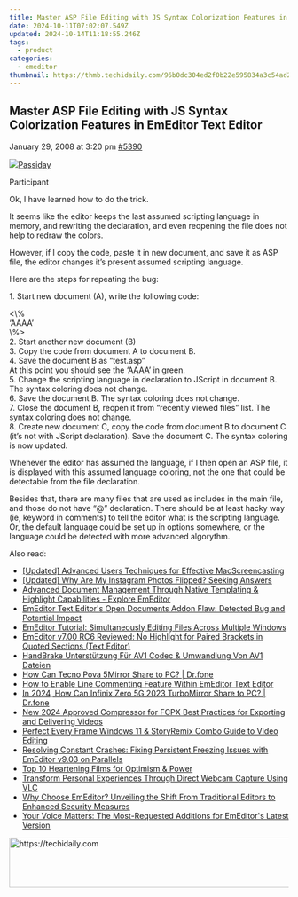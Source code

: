 ```yaml
---
title: Master ASP File Editing with JS Syntax Colorization Features in EmEditor Text Editor
date: 2024-10-11T07:02:07.549Z
updated: 2024-10-14T11:18:55.246Z
tags:
  - product
categories:
  - emeditor
thumbnail: https://thmb.techidaily.com/96b0dc304ed2f0b22e595834a3c54ad25662873342662329d5363509351a52f0.jpg
---
```


## Master ASP File Editing with JS Syntax Colorization Features in EmEditor Text Editor

January 29, 2008 at 3:20 pm [#5390](https://tools.techidaily.com/emeditor/products/) 

[![](https://secure.gravatar.com/avatar/3597879799f03e6f1ad5d2ca5a32d334?s=80&d=identicon&r=g)Passiday](https://www.emeditor.com/forums/users/Passiday/ "View Passiday's profile")

Participant

Ok, I have learned how to do the trick.

 It seems like the editor keeps the last assumed scripting language in memory, and rewriting the declaration, and even reopening the file does not help to redraw the colors.

 However, if I copy the code, paste it in new document, and save it as ASP file, the editor changes it’s present assumed scripting language.

 Here are the steps for repeating the bug:

 1\. Start new document (A), write the following code:

 <\\%  
 ‘AAAA’  
 \\%>  
 2\. Start another new document (B)  
 3\. Copy the code from document A to document B.  
 4\. Save the document B as “test.asp”  
 At this point you should see the ‘AAAA’ in green.  
 5\. Change the scripting language in declaration to JScript in document B. The syntax coloring does not change.  
 6\. Save the document B. The syntax coloring does not change.  
 7\. Close the document B, reopen it from “recently viewed files” list. The syntax coloring does not change.  
 8\. Create new document C, copy the code from document B to document C (it’s not with JScript declaration). Save the document C. The syntax coloring is now updated.

 Whenever the editor has assumed the language, if I then open an ASP file, it is displayed with this assumed language coloring, not the one that could be detectable from the file declaration.

 Besides that, there are many files that are used as includes in the main file, and those do not have “@” declaration. There should be at least hacky way (ie, keyword in comments) to tell the editor what is the scripting language. Or, the default language could be set up in options somewhere, or the language could be detected with more advanced algorythm.

<ins class="adsbygoogle"
     style="display:block"
     data-ad-format="autorelaxed"
     data-ad-client="ca-pub-7571918770474297"
     data-ad-slot="1223367746"></ins>

<ins class="adsbygoogle"
     style="display:block"
     data-ad-client="ca-pub-7571918770474297"
     data-ad-slot="8358498916"
     data-ad-format="auto"
     data-full-width-responsive="true"></ins>

<span class="atpl-alsoreadstyle">Also read:</span>
<div><ul>
<li><a href="https://remote-screen-capture.techidaily.com/updated-advanced-users-techniques-for-effective-macscreencasting/"><u>[Updated] Advanced Users Techniques for Effective MacScreencasting</u></a></li>
<li><a href="https://fox-hovers.techidaily.com/updated-why-are-my-instagram-photos-flipped-seeking-answers/"><u>[Updated] Why Are My Instagram Photos Flipped? Seeking Answers</u></a></li>
<li><a href="https://win-tips.techidaily.com/advanced-document-management-through-native-templating-and-highlight-capabilities-explore-emeditor/"><u>Advanced Document Management Through Native Templating & Highlight Capabilities - Explore EmEditor</u></a></li>
<li><a href="https://win-tips.techidaily.com/emeditor-text-editors-open-documents-addon-flaw-detected-bug-and-potential-impact/"><u>EmEditor Text Editor's Open Documents Addon Flaw: Detected Bug and Potential Impact</u></a></li>
<li><a href="https://win-tips.techidaily.com/emeditor-tutorial-simultaneously-editing-files-across-multiple-windows/"><u>EmEditor Tutorial: Simultaneously Editing Files Across Multiple Windows</u></a></li>
<li><a href="https://win-tips.techidaily.com/emeditor-v700-rc6-reviewed-no-highlight-for-paired-brackets-in-quoted-sections-text-editor/"><u>EmEditor v7.00 RC6 Reviewed: No Highlight for Paired Brackets in Quoted Sections (Text Editor)</u></a></li>
<li><a href="https://discover-amazing.techidaily.com/handbrake-unterstutzung-fur-av1-codec-and-umwandlung-von-av1-dateien/"><u>HandBrake Unterstützung Für AV1 Codec & Umwandlung Von AV1 Dateien</u></a></li>
<li><a href="https://screen-mirror.techidaily.com/how-can-tecno-pova-5mirror-share-to-pc-drfone-by-drfone-android/"><u>How Can Tecno Pova 5Mirror Share to PC? | Dr.fone</u></a></li>
<li><a href="https://win-tips.techidaily.com/how-to-enable-line-commenting-feature-within-emeditor-text-editor/"><u>How to Enable Line Commenting Feature Within EmEditor Text Editor</u></a></li>
<li><a href="https://screen-mirror.techidaily.com/in-2024-how-can-infinix-zero-5g-2023-turbomirror-share-to-pc-drfone-by-drfone-android/"><u>In 2024, How Can Infinix Zero 5G 2023 TurboMirror Share to PC? | Dr.fone</u></a></li>
<li><a href="https://smart-video-editing.techidaily.com/new-2024-approved-compressor-for-fcpx-best-practices-for-exporting-and-delivering-videos/"><u>New 2024 Approved Compressor for FCPX Best Practices for Exporting and Delivering Videos</u></a></li>
<li><a href="https://extra-hints.techidaily.com/perfect-every-frame-windows-11-and-storyremix-combo-guide-to-video-editing/"><u>Perfect Every Frame Windows 11 & StoryRemix Combo Guide to Video Editing</u></a></li>
<li><a href="https://win-tips.techidaily.com/resolving-constant-crashes-fixing-persistent-freezing-issues-with-emeditor-v903-on-parallels/"><u>Resolving Constant Crashes: Fixing Persistent Freezing Issues with EmEditor v9.03 on Parallels</u></a></li>
<li><a href="https://extra-tips.techidaily.com/top-10-heartening-films-for-optimism-and-power/"><u>Top 10 Heartening Films for Optimism & Power</u></a></li>
<li><a href="https://screen-sharing-recording.techidaily.com/transform-personal-experiences-through-direct-webcam-capture-using-vlc/"><u>Transform Personal Experiences Through Direct Webcam Capture Using VLC</u></a></li>
<li><a href="https://win-tips.techidaily.com/why-choose-emeditor-unveiling-the-shift-from-traditional-editors-to-enhanced-security-measures/"><u>Why Choose EmEditor? Unveiling the Shift From Traditional Editors to Enhanced Security Measures</u></a></li>
<li><a href="https://win-tips.techidaily.com/your-voice-matters-the-most-requested-additions-for-emeditors-latest-version/"><u>Your Voice Matters: The Most-Requested Additions for EmEditor's Latest Version</u></a></li>
</ul></div>

<!-- affiliate ads begin -->
<a href="https://aligracehair.sjv.io/c/5597632/1902278/19272" target="_top" id="1902278">
  <img src="//a.impactradius-go.com/display-ad/19272-1902278" border="0" alt="https://techidaily.com" width="728" height="90"/>
</a>
<img height="0" width="0" src="https://aligracehair.sjv.io/i/5597632/1902278/19272" style="position:absolute;visibility:hidden;" border="0" />
<!-- affiliate ads end -->

